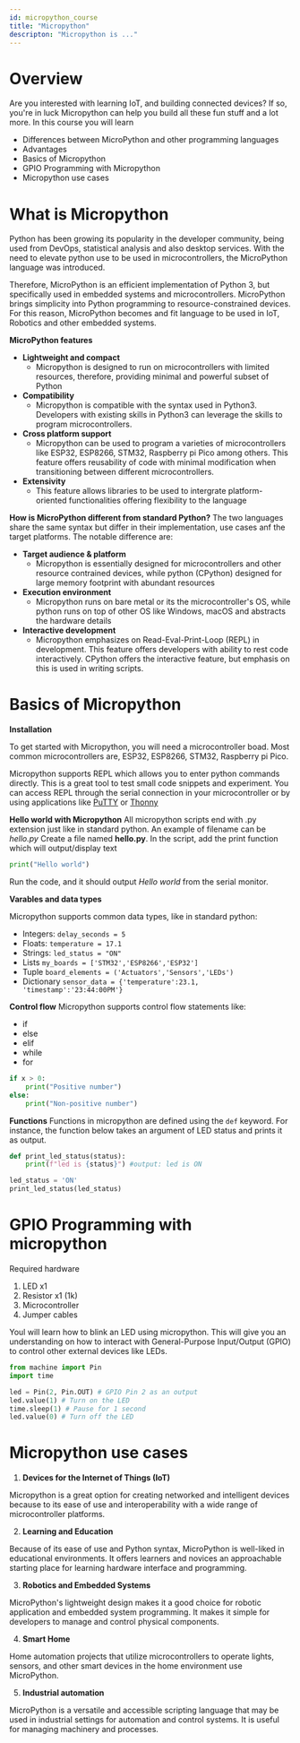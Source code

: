 ```yaml
---
id: micropython_course
title: "Micropython"
descripton: "Micropython is ..."
---
```


# Overview

Are you interested with learning IoT, and building connected devices? If so, you're in luck Micropython can help you build all these fun stuff and a lot more. In this course you will learn

- Differences between MicroPython and other programming languages
- Advantages
- Basics of Micropython
- GPIO Programming with Micropython
- Micropython use cases

# What is Micropython

Python has been growing its popularity in the developer community, being used from DevOps, statistical analysis and also desktop services. With the need to elevate python use to be used in microcontrollers, the MicroPython language was introduced.

Therefore, MicroPython is an efficient implementation of Python 3, but specifically used in embedded systems and microcontrollers. MicroPython brings simplicity into Python programming to resource-constrained devices. For this reason, MicroPython becomes and fit language to be used in IoT, Robotics and other embedded systems.

**MicroPython features**

- **Lightweight and compact** <br>
  - Micropython is designed to run on microcontrollers with limited resources, therefore, providing minimal and powerful subset of Python
- **Compatibility** <br>
  - Micropython is compatible with the syntax used in Python3. Developers with existing skills in Python3 can leverage the skills to program microcontrollers.
- **Cross platform support** <br>
  - Micropython can be used to program a varieties of microcontrollers like ESP32, ESP8266, STM32, Raspberry pi Pico among others. This feature offers reusability of code with minimal modification when transitioning between different microcontrollers.
- **Extensivity** <br>
  - This feature allows libraries to be used to intergrate platform-oriented functionalities offering flexibility to the language

**How is MicroPython different from standard Python?**
The two languages share the same syntax but differ in their implementation, use cases anf the target platforms. The notable difference are:

- **Target audience & platform** <br>
  - Micropython is essentially designed for microcontrollers and other resource contrained devices, while python (CPython) designed for large memory footprint with abundant resources
- **Execution environment** <br>
  - Micropython runs on bare metal or its the microcontroller's OS, while python runs on top of other OS like Windows, macOS and abstracts the hardware details
- **Interactive development** <br>
  - Micropython emphasizes on Read-Eval-Print-Loop (REPL) in development. This feature offers developers with ability to rest code interactively. CPython offers the interactive feature, but emphasis on this is used in writing scripts.

# Basics of Micropython

**Installation**

To get started with Micropython, you will need a microcontroller boad. Most common microcontrollers are, ESP32, ESP8266, STM32, Raspberry pi Pico.

Micropython supports REPL which allows you to enter python commands directly. This is a great tool to test small code snippets and experiment. You can access REPL through the serial connection in your microcontroller or by using applications like [PuTTY]() or [Thonny]()

**Hello world with Micropython**
All micropython scripts end with .py extension just like in standard python. An example of filename can be _hello.py_
Create a file named **hello.py**. In the script, add the print function which will output/display text

```py
print("Hello world")
```

Run the code, and it should output _Hello world_ from the serial monitor.

**Varables and data types**

Micropython supports common data types, like in standard python:

- Integers: `delay_seconds = 5`
- Floats: `temperature = 17.1`
- Strings: `led_status = "ON"`
- Lists `my_boards = ['STM32','ESP8266','ESP32']`
- Tuple `board_elements = ('Actuators','Sensors','LEDs')`
- Dictionary `sensor_data = {'temperature':23.1, 'timestamp':'23:44:00PM'}`

**Control flow**
Micropython supports control flow statements like:

- if
- else
- elif
- while
- for

```py
if x > 0:
    print("Positive number")
else:
    print("Non-positive number")
```

**Functions**
Functions in micropython are defined using the `def` keyword. For instance, the function below takes an argument of LED status and prints it as output.

```py
def print_led_status(status):
    print(f"led is {status}") #output: led is ON

led_status = 'ON'
print_led_status(led_status)
```

# GPIO Programming with micropython

Required hardware

1. LED x1
2. Resistor x1 (1k)
3. Microcontroller
4. Jumper cables

Youl will learn how to blink an LED using micropython. This will give you an understanding on how to interact with General-Purpose Input/Output (GPIO) to control other external devices like LEDs.

```py
from machine import Pin
import time

led = Pin(2, Pin.OUT) # GPIO Pin 2 as an output
led.value(1) # Turn on the LED
time.sleep(1) # Pause for 1 second
led.value(0) # Turn off the LED

```

# Micropython use cases

1. **Devices for the Internet of Things (IoT)**

Micropython is a great option for creating networked and intelligent devices because to its ease of use and interoperability with a wide range of microcontroller platforms.

2. **Learning and Education**

Because of its ease of use and Python syntax, MicroPython is well-liked in educational environments. It offers learners and novices an approachable starting place for learning hardware interface and programming.

3. **Robotics and Embedded Systems**

MicroPython's lightweight design makes it a good choice for robotic application and embedded system programming. It makes it simple for developers to manage and control physical components.

4. **Smart Home**

Home automation projects that utilize microcontrollers to operate lights, sensors, and other smart devices in the home environment use MicroPython.

5. **Industrial automation**

MicroPython is a versatile and accessible scripting language that may be used in industrial settings for automation and control systems. It is useful for managing machinery and processes.
